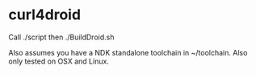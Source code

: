 curl4droid
==========

Call ./script then ./BuildDroid.sh

Also assumes you have a NDK standalone toolchain in ~/toolchain. Also only tested on OSX and Linux.
